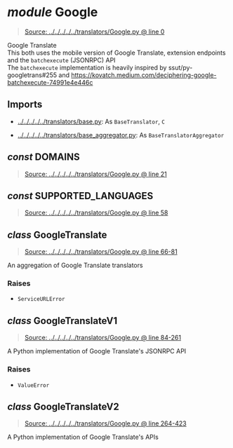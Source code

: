 # *module* **Google**

> [Source: ../../../../../translators/Google.py @ line 0](../../../../../translators/Google.py#L0)

Google Translate  
This both uses the mobile version of Google Translate, extension endpoints and the `batchexecute` (JSONRPC) API  
The `batchexecute` implementation is heavily inspired by ssut/py-googletrans#255 and https://kovatch.medium.com/deciphering-google-batchexecute-74991e4e446c

## Imports

- [../../../../../translators/base.py](../../../../../translators/base.py): As `BaseTranslator`, `C`

- [../../../../../translators/base_aggregator.py](../../../../../translators/base_aggregator.py): As `BaseTranslatorAggregator`

## *const* **DOMAINS**

> [Source: ../../../../../translators/Google.py @ line 21](../../../../../translators/Google.py#L21)

## *const* **SUPPORTED_LANGUAGES**

> [Source: ../../../../../translators/Google.py @ line 58](../../../../../translators/Google.py#L58)

## *class* **GoogleTranslate**

> [Source: ../../../../../translators/Google.py @ line 66-81](../../../../../translators/Google.py#L66-L81)

An aggregation of Google Translate translators

### Raises

- `ServiceURLError`

## *class* **GoogleTranslateV1**

> [Source: ../../../../../translators/Google.py @ line 84-261](../../../../../translators/Google.py#L84-L261)

A Python implementation of Google Translate's JSONRPC API

### Raises

- `ValueError`

## *class* **GoogleTranslateV2**

> [Source: ../../../../../translators/Google.py @ line 264-423](../../../../../translators/Google.py#L264-L423)

A Python implementation of Google Translate's APIs
